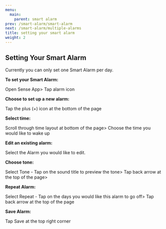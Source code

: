 ```yaml
---
menu:
  main:
    parent: smart alarm
prev: /smart-alarm/smart-alarm
next: /smart-alarm/multiple-alarms
title: setting your smart alarm
weight: 2
---
```


## Setting Your Smart Alarm

Currently you can only set one Smart Alarm per day.


**To set your Smart Alarm:**

Open Sense App> Tap alarm icon


**Choose to set up a new alarm:**

Tap the plus (+) icon at the bottom of the page


**Select time:**

Scroll through time layout at bottom of the page> Choose the time you would like to wake up


**Edit an existing alarm:**

Select the Alarm you would like to edit.


**Choose tone:** 

Select Tone - Tap on the sound title to preview the tone> Tap back arrow at the top of the page> 


**Repeat Alarm:**

Select Repeat - Tap on the days you would like this alarm to go off> Tap back arrow at the top of the page


**Save Alarm:**

Tap Save at the top right corner

